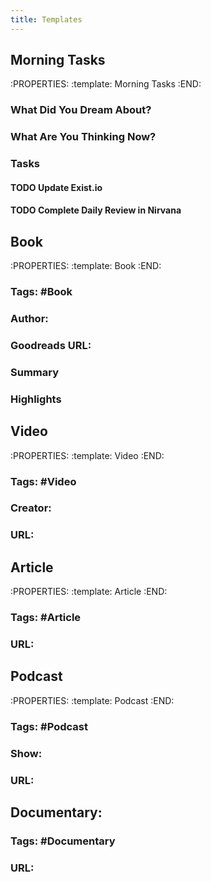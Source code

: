 ```yaml
---
title: Templates
---
```


## **Morning Tasks**
:PROPERTIES:
:template: Morning Tasks
:END:
### **What Did You Dream About?**
### **What Are You Thinking Now?**
### **Tasks**
#### TODO Update Exist.io
#### TODO Complete Daily Review in Nirvana
## **Book**
:PROPERTIES:
:template: Book
:END:
### **Tags**: #Book
### **Author**:
### **Goodreads URL**:
### **Summary**
### **Highlights**
## **Video**
:PROPERTIES:
:template: Video
:END:
### **Tags**: #Video
### **Creator**:
### **URL**:
## **Article**
:PROPERTIES:
:template: Article
:END:
### **Tags**: #Article
### **URL**:
## **Podcast**
:PROPERTIES:
:template: Podcast
:END:
### **Tags**: #Podcast
### **Show**:
### **URL**:
## **Documentary**:
### **Tags**: #Documentary
### **URL**:

